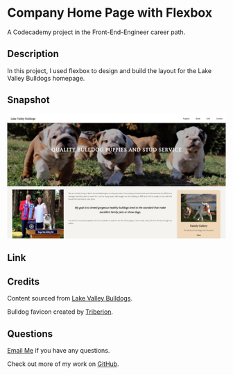 # Company Home Page with Flexbox

A Codecademy project in the Front-End-Engineer career path. 

## Description 
In this project, I used flexbox to design and build the layout for the Lake Valley Bulldogs homepage.

## Snapshot

![screenshot](./images/screenshots/lakevalleyhomepage.png)

## Link 

## Credits
Content sourced from [Lake Valley Bulldogs](https://www.lakevalleybulldogs.org/).

Bulldog favicon created by [Triberion](https://www.flaticon.com/free-icons/dog).

## Questions 
[Email Me](Chloe.a.harris17@gmail.com) if you have any questions.

Check out more of my work on [GitHub](https://github.com/chloeharris1).
